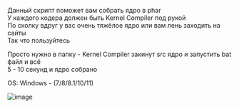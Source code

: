 Данный скрипт поможет вам собрать ядро в phar                                                                    
У каждого кодера должен быть Kernel Compiler под рукой                                            
По сколку вдруг у вас очень тяжёлое ядро или вам лень заходить на сайты                                  
Так что пользуйтесь                               

Просто нужно в папку - Kernel Compiler закинут src ядро и запустить bat файл и всё            
5 - 10 секунд и ядро собрано                      

OS: Windows - (7/8/8.1/10/11)

![image](https://user-images.githubusercontent.com/79506370/203881251-5b5960dc-5bd0-4565-98fd-3dbce0b0bc37.png)
